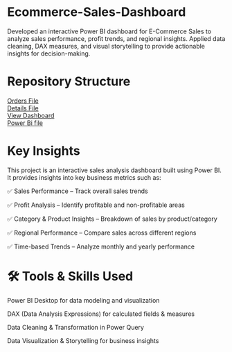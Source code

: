 # Ecommerce-Sales-Dashboard
Developed an interactive Power BI dashboard for E-Commerce Sales to analyze sales performance, profit trends, and regional insights. Applied data cleaning, DAX measures, and visual storytelling to provide actionable insights for decision-making.


# Repository Structure
<a href = "https://github.com/varun0125/Ecommerce-Sales-Dashboard/blob/main/Orders.csv"> Orders File</a><br/>
<a href = "https://github.com/varun0125/Ecommerce-Sales-Dashboard/blob/main/Details.csv"> Details File</a><br/>
<a href="https://github.com/varun0125/Ecommerce-Sales-Dashboard/blob/main/Sales.png">View Dashboard</a><br/>
<a href="https://github.com/varun0125/Ecommerce-Sales-Dashboard/blob/main/Ecommerce%20Sales%20Analysing%20Data%20with%20Power%20Bi.pbix">Power Bi file</a>


# Key Insights

This project is an interactive sales analysis dashboard built using Power BI.
It provides insights into key business metrics such as:

✅ Sales Performance – Track overall sales trends

✅ Profit Analysis – Identify profitable and non-profitable areas

✅ Category & Product Insights – Breakdown of sales by product/category

✅ Regional Performance – Compare sales across different regions

✅ Time-based Trends – Analyze monthly and yearly performance


# 🛠 Tools & Skills Used

Power BI Desktop for data modeling and visualization

DAX (Data Analysis Expressions) for calculated fields & measures

Data Cleaning & Transformation in Power Query

Data Visualization & Storytelling for business insights
